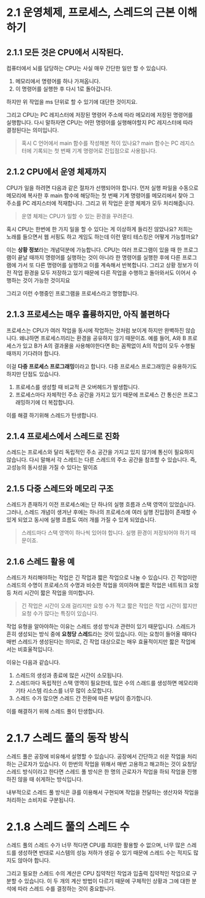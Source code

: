 # 2.1 운영체제, 프로세스, 스레드의 근본 이해하기

## 2.1.1 모든 것은 CPU에서 시작된다.

컴퓨터에서 뇌를 담당하는 CPU는 사실 매우 간단한 일만 할 수 있습니다.

1. 메모리에서 명령어를 하나 가져옵니다.
2. 이 명령어를 실행한 후 다시 1로 돌아갑니다.

하지만 위 작업을 ms 단위로 할 수 있기에 대단한 것이지요.

그리고 CPU는 PC 레지스터에 저장된 명령어 주소에 따라 메모리에 저장된 명령어를 실행합니다.
다시 말하자면 CPU는 어떤 명령어를 실행해야할지 PC 레지스터에 따라 결정된다는 의미입니다.

> 혹시 C 언어에서 main 함수를 작성해본 적이 있나요?
> main 함수는 PC 레지스터에 기록되는 첫 번째 기계 명령어로 진입점으로 사용됩니다.

## 2.1.2 CPU에서 운영 체제까지

CPU가 일을 하려면 다음과 같은 절차가 선행되어야 합니다. 먼저 실행 파일을 수동으로 메모리에 복사한 후 main 함수에 해당하는 첫 번째 기계 명령어를 메모리에서 찾아 그 주소를 PC 레지스터에 적재합니다. 그리고 위 작업은 운영 체제가 모두 처리해줍니다.

> 운영 체제는 CPU가 일할 수 있는 환경을 꾸려준다.

혹시 CPU는 한번에 한 가지 일을 할 수 있다는 게 이상하게 들리진 않았나요? 저희는 노래를 들으면서 웹 서핑도 하고 게임도 하는데 이런 멀티 테스킹은 어떻게 가능할까요?

이는 **상황 정보**라는 개념덕분에 가능합니다. CPU는 여러 프로그램이 있을 때 한 프로그램이 끝날 때까지 명령어를 실행하는 것이 아니라 한 명령어를 실행한 후에 다른 프로그램에 가서 또 다른 명령어를 실행하고 이를 계속해서 반복합니다. 그리고 상황 정보가 이전 작업 환경을 모두 저장하고 있기 때문에 다른 작업을 수행하고 돌아와서도 이어서 수행하는 것이 가능한 것이지요

그리고 이런 수행중인 프로그램을 프로세스라고 명명합니다.

## 2.1.3 프로세스는 매우 훌륭하지만, 아직 불편하다

프로세스는 CPU가 여러 작업을 동시에 작업하는 것처럼 보이게 하지만 완벽하진 않습니다. 왜냐하면 프로세스끼리는 환경을 공유하지 않기 때문이죠. 예를 들어, A와 B 프로세스가 있고 B가 A의 결과물을 사용해야한다면 B는 꼼짝없이 A의 작업이 모두 수행될 때까지 기다려야 합니다.

이걸 **다중 프로세스 프로그래밍**이라고 합니다. 다중 프로세스 프로그래밍은 유용하기도 하지만 단점도 있습니다.

1. 프로세스를 생성할 때 비교적 큰 오버헤드가 발생합니다.
2. 프로세스마다 자체적인 주소 공간을 가지고 있기 때문에 프로세스 간 통신은 프로그래밍하기에 더 복잡합니다.

이를 해결 하기위해 스레드가 탄생합니다.

## 2.1.4 프로세스에서 스레드로 진화

스레드는 프로세스와 달리 독립적인 주소 공간을 가지고 있지 않기에 통신이 필요하지 않습니다. 다시 말해서 각 스레드는 다른 스레드의 주소 공간을 참조할 수 있습니다. 즉, 고성능의 동시성을 가질 수 있다는 말이죠

## 2.1.5 다중 스레드와 메모리 구조

스레드가 존재하기 이전 프로세스에는 단 하나의 실행 흐름과 스택 영역이 있었습니다.
그러나, 스레드 개념이 생겨난 후에는 하나의 프로세스에 여러 실행 진입점이 존재할 수 있게 되었고 동시에 실행 흐름도 여러 개를 가질 수 있게 되었습니다.

> 스레드마다 스택 영역이 하나씩 있어야 합니다. 실행 환경이 저장되어야 하기 때문이죠.

## 2.1.6 스레드 활용 예

스레드가 처리해야하는 작업은 긴 작업과 짧은 작업으로 나눌 수 있습니다. 긴 작업이란 스레드의 수명이 프로세스의 수명과 비슷한 작업을 의미하며 짧은 작업은 네트워크 요청 등 처리 시간이 짧은 작업을 의미합니다.

> 긴 작업은 시간이 오래 걸리지만 요청 수가 적고 짧은 작업은 작업 시간이 짧지만 요청 수가 많다는 특징이 있습니다.

작업 유형을 알아야하는 이유는 스레드 생성 방식과 관련이 있기 때문입니다. 스레드가 흔히 생성되는 방식 중에 **요청당 스레드**라는 것이 있습니다. 이는 요청이 들어올 때마다 매번 스레드가 생성된다는 의미로, 긴 작업 대상으로는 매우 효율적이지만 짧은 작업에서는 비효울적입니다.

이유는 다음과 같습니다.

1. 스레드의 생성과 종료에 많은 시간이 소모됩니다.
2. 스레드마다 독립적인 스택 영역이 필요한데, 많은 수의 스래드를 생성하면 메모리와 기타 시스템 리소스를 너무 많이 소모합니다.
3. 스레드 수가 많으면 스레드 간 전환에 따른 부담이 증가합니다.

이를 해결하기 위헤 스레드 풀이 탄생합니다.

# 2.1.7 스레드 풀의 동작 방식

스레드 풀은 공장에 비유해서 설명할 수 있습니다. 공장에서 간단하고 쉬운 작업을 처리하는 근로자가 있습니다. 이 한번의 작업을 위해서 매번 고용하고 해고하는 것이 요청당 스레드 방식이라고 한다면 스레드 풀 방식은 한 명의 근로자가 작업을 하되 작업을 진행하진 않을 때 쉬게하는 방식입니다.

내부적으로 스레드 풀 방식은 큐를 이용해서 구현되며 작업을 전달하는 생산자와 작업을 처리하는 소비자로 구분됩니다.

# 2.1.8 스레드 풀의 스레드 수

스레드 풀의 스레드 수가 너무 적다면 CPU를 최대한 활용할 수 없으며, 너무 많은 스레드를 생성하면 반대로 시스템의 성능 저하가 생길 수 있기 때문에 스레드 수는 적지도 많지도 않아야 합니다.

그리고 필요한 스레드 수의 계산은 CPU 집약적인 작업과 입출력 집약적인 작업으로 구분할 수 있습니다. 이 두 개의 계산 방법이 다르기 때문에 구체적인 상황과 그에 대한 분석에 따라 스레드 수를 결정하는 것이 중요합니다.
